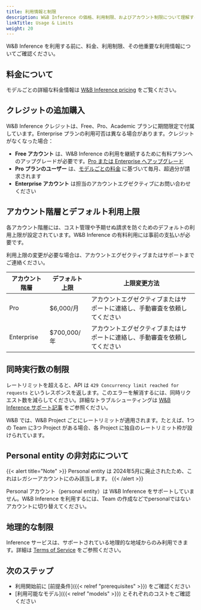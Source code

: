 ```yaml
---
title: 利用情報と制限
description: W&B Inference の価格、利用制限、およびアカウント制限について理解する
linkTitle: Usage & Limits
weight: 20
---
```


W&B Inference を利用する前に、料金、利用制限、その他重要な利用情報についてご確認ください。

## 料金について

モデルごとの詳細な料金情報は [W&B Inference pricing](https://wandb.ai/site/pricing/inference) をご覧ください。

## クレジットの追加購入

W&B Inference クレジットは、Free、Pro、Academic プランに期間限定で付属しています。Enterprise プランの利用可否は異なる場合があります。クレジットがなくなった場合：

- **Free アカウント** は、W&B Inference の利用を継続するために有料プランへのアップグレードが必要です。[Pro または Enterprise へアップグレード](https://wandb.ai/subscriptions)
- **Pro プランのユーザー** は、[モデルごとの料金](https://wandb.ai/site/pricing/inference) に基づいて毎月、超過分が請求されます
- **Enterprise アカウント** は担当のアカウントエグゼクティブにお問い合わせください

## アカウント階層とデフォルト利用上限

各アカウント階層には、コスト管理や予期せぬ請求を防ぐためのデフォルトの利用上限が設定されています。W&B Inference の有料利用には事前の支払いが必要です。

利用上限の変更が必要な場合は、アカウントエグゼクティブまたはサポートまでご連絡ください。

| アカウント階層    | デフォルト上限    | 上限変更方法                                  |
|-------------------|------------------|--------------------------------------------|
| Pro               | $6,000/月         | アカウントエグゼクティブまたはサポートに連絡し、手動審査を依頼してください |
| Enterprise        | $700,000/年       | アカウントエグゼクティブまたはサポートに連絡し、手動審査を依頼してください |

## 同時実行数の制限

レートリミットを超えると、API は `429 Concurrency limit reached for requests` というレスポンスを返します。このエラーを解消するには、同時リクエスト数を減らしてください。詳細なトラブルシューティングは [W&B Inference サポート記事](/support/inference/) をご参照ください。

W&B では、W&B Project ごとにレートリミットが適用されます。たとえば、1つの Team に3つ Project がある場合、各 Project に独自のレートリミット枠が設けられています。

## Personal entity の非対応について

{{< alert title="Note" >}}
Personal entity は 2024年5月に廃止されたため、これはレガシーアカウントにのみ該当します。
{{< /alert >}}

Personal アカウント（personal entity）は W&B Inference をサポートしていません。W&B Inference を利用するには、Team の作成などでpersonalではないアカウントに切り替えてください。

## 地理的な制限

Inference サービスは、サポートされている地理的な地域からのみ利用できます。詳細は [Terms of Service](https://docs.coreweave.com/docs/policies/terms-of-service/terms-of-use#geographic-restrictions) をご参照ください。

## 次のステップ

- 利用開始前に [前提条件]({{< relref "prerequisites" >}}) をご確認ください
- [利用可能なモデル]({{< relref "models" >}}) とそれぞれのコストをご確認ください